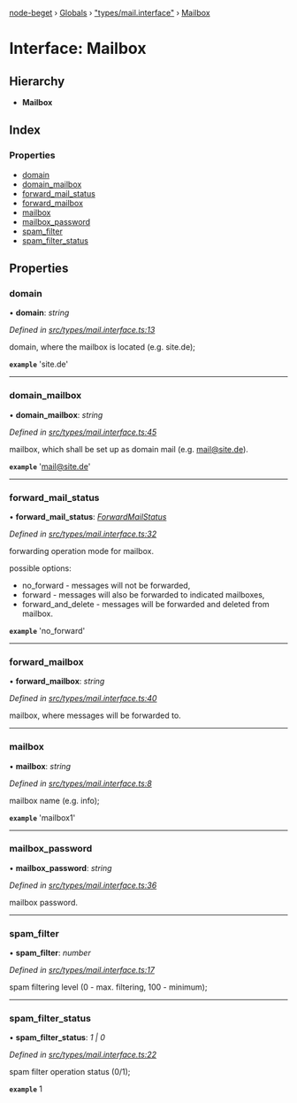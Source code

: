 [node-beget](../README.md) › [Globals](../globals.md) › ["types/mail.interface"](../modules/_types_mail_interface_.md) › [Mailbox](_types_mail_interface_.mailbox.md)

# Interface: Mailbox

## Hierarchy

* **Mailbox**

## Index

### Properties

* [domain](_types_mail_interface_.mailbox.md#domain)
* [domain_mailbox](_types_mail_interface_.mailbox.md#domain_mailbox)
* [forward_mail_status](_types_mail_interface_.mailbox.md#forward_mail_status)
* [forward_mailbox](_types_mail_interface_.mailbox.md#forward_mailbox)
* [mailbox](_types_mail_interface_.mailbox.md#mailbox)
* [mailbox_password](_types_mail_interface_.mailbox.md#mailbox_password)
* [spam_filter](_types_mail_interface_.mailbox.md#spam_filter)
* [spam_filter_status](_types_mail_interface_.mailbox.md#spam_filter_status)

## Properties

###  domain

• **domain**: *string*

*Defined in [src/types/mail.interface.ts:13](https://github.com/olehcambel/node-beget/blob/f128411/src/types/mail.interface.ts#L13)*

domain, where the mailbox is located (e.g. site.de);

**`example`** 'site.de'

___

###  domain_mailbox

• **domain_mailbox**: *string*

*Defined in [src/types/mail.interface.ts:45](https://github.com/olehcambel/node-beget/blob/f128411/src/types/mail.interface.ts#L45)*

mailbox, which shall be set up as domain mail (e.g. mail@site.de).

**`example`** 'mail@site.de'

___

###  forward_mail_status

• **forward_mail_status**: *[ForwardMailStatus](../modules/_types_mail_interface_.md#forwardmailstatus)*

*Defined in [src/types/mail.interface.ts:32](https://github.com/olehcambel/node-beget/blob/f128411/src/types/mail.interface.ts#L32)*

forwarding operation mode for mailbox.

possible options:
- no_forward - messages will not be forwarded,
- forward - messages will also be forwarded to indicated mailboxes,
- forward_and_delete - messages will be forwarded and deleted from mailbox.

**`example`** 'no_forward'

___

###  forward_mailbox

• **forward_mailbox**: *string*

*Defined in [src/types/mail.interface.ts:40](https://github.com/olehcambel/node-beget/blob/f128411/src/types/mail.interface.ts#L40)*

mailbox, where messages will be forwarded to.

___

###  mailbox

• **mailbox**: *string*

*Defined in [src/types/mail.interface.ts:8](https://github.com/olehcambel/node-beget/blob/f128411/src/types/mail.interface.ts#L8)*

mailbox name (e.g. info);

**`example`** 'mailbox1'

___

###  mailbox_password

• **mailbox_password**: *string*

*Defined in [src/types/mail.interface.ts:36](https://github.com/olehcambel/node-beget/blob/f128411/src/types/mail.interface.ts#L36)*

mailbox password.

___

###  spam_filter

• **spam_filter**: *number*

*Defined in [src/types/mail.interface.ts:17](https://github.com/olehcambel/node-beget/blob/f128411/src/types/mail.interface.ts#L17)*

spam filtering level (0 - max. filtering, 100 - minimum);

___

###  spam_filter_status

• **spam_filter_status**: *1 | 0*

*Defined in [src/types/mail.interface.ts:22](https://github.com/olehcambel/node-beget/blob/f128411/src/types/mail.interface.ts#L22)*

spam filter operation status (0/1);

**`example`** 1
